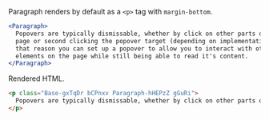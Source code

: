 <!-- Description -->
Paragraph renders by default as a `<p>` tag with `margin-bottom`.
<!-- Minimal JSX to showcase component -->

```jsx
<Paragraph>
  Popovers are typically dismissable, whether by click on other parts of the
  page or second clicking the popover target (depending on implementation), for
  that reason you can set up a popover to allow you to interact with other
  elements on the page while still being able to read it's content.
</Paragraph>
```

Rendered HTML.

```html
<p class="Base-gxTqDr bCPnxv Paragraph-hHEPzZ gGuRi">
  Popovers are typically dismissable, whether by click on other parts of the page or second clicking the popover target (depending on implementation), for that reason you can set up a popover to allow you to interact with other elements on the page while still being able to read its content.
</p>
```

